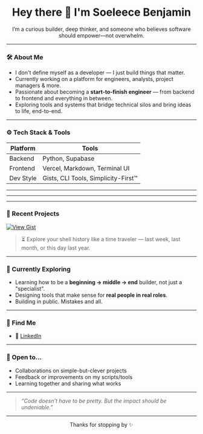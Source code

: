 
<h1 align="center">Hey there 👋 I'm Soeleece Benjamin</h1>

<p align="center">
  I’m a curious builder, deep thinker, and someone who believes software should empower—not overwhelm.
</p>

---

### 🛠 About Me

- I don't define myself as a developer — I just build things that matter.
- Currently working on a platform for engineers, analysts, project managers & more.
- Passionate about becoming a **start-to-finish engineer** — from backend to frontend and everything in between.
- Exploring tools and systems that bridge technical silos and bring ideas to life, end-to-end.

---

### ⚙️ Tech Stack & Tools

| Platform | Tools |
|----------|-------|
| Backend  | Python, Supabase |
| Frontend | Vercel, Markdown, Terminal UI |
| Dev Style | Gists, CLI Tools, Simplicity-First™ |

---

---

---

### 🧠 Recent Projects

[![View Gist](https://img.shields.io/badge/Gist-Command_Time_Travel-blue?logo=gnu-bash&style=for-the-badge)](https://gist.github.com/soelb/d59d4c7327d1a9ea8ac210b38f368f57)

> ⏳ Explore your shell history like a time traveler — last week, last month, or this day last year.


---

### 🌱 Currently Exploring

- Learning how to be a **beginning → middle → end** builder, not just a "specialist".
- Designing tools that make sense for **real people in real roles**.
- Building in public. Mistakes and all.

---

### 🧭 Find Me

- 💼 [LinkedIn](https://www.linkedin.com/in/soeleece-benjamin-821532231/)

---

### 🤝 Open to...

- Collaborations on simple-but-clever projects
- Feedback or improvements on my scripts/tools
- Learning together and sharing what works

---

> _“Code doesn’t have to be pretty. But the impact should be undeniable.”_

---

<p align="center">Thanks for stopping by ✨</p>

<!--
**soelb/soelb** is a ✨ _special_ ✨ repository because its `README.md` (this file) appears on your GitHub profile.

Here are some ideas to get you started:

- 🔭 I’m currently working on ...
- 🌱 I’m currently learning ...
- 👯 I’m looking to collaborate on ...
- 🤔 I’m looking for help with ...
- 💬 Ask me about ...
- 📫 How to reach me: ...
- 😄 Pronouns: ...
- ⚡ Fun fact: ...
-->
